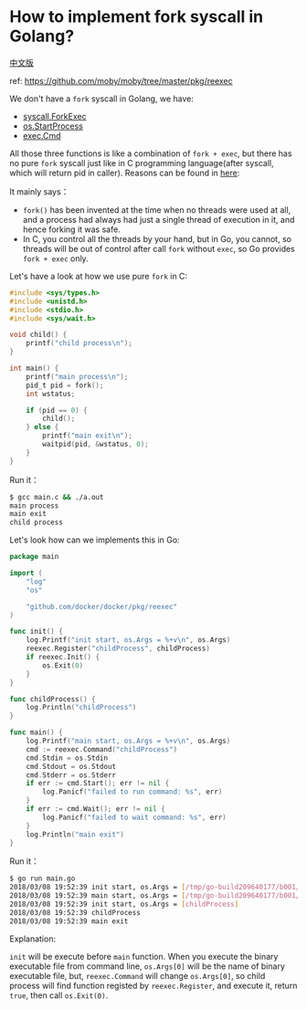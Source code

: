 # How to implement fork syscall in Golang?

[中文版](https://jiajunhuang.com/articles/2018_03_08-golang_fork.md.html)

ref: https://github.com/moby/moby/tree/master/pkg/reexec

We don't have a `fork` syscall in Golang, we have:

- [syscall.ForkExec](https://golang.org/pkg/syscall/#ForkExec)
- [os.StartProcess](https://golang.org/pkg/os/#StartProcess)
- [exec.Cmd](https://golang.org/pkg/os/exec/#Command)

All those three functions is like a combination of `fork + exec`, but there has no pure `fork` syscall just like in
C programming language(after syscall, which will return pid in caller). Reasons can be found in [here](https://stackoverflow.com/questions/28370646/how-do-i-fork-a-go-process/28371586#28371586):

It mainly says：

- `fork()` has been invented at the time when no threads were used at all, and a process had always had just a single thread of execution in it, and hence forking it was safe.
- In C, you control all the threads by your hand, but in Go, you cannot, so threads will be out of control after call `fork` without `exec`, so Go provides `fork + exec` only.


Let's have a look at how we use pure `fork` in C:

```c
#include <sys/types.h>
#include <unistd.h>
#include <stdio.h>
#include <sys/wait.h>

void child() {
    printf("child process\n");
}

int main() {
    printf("main process\n");
    pid_t pid = fork();
    int wstatus;

    if (pid == 0) {
        child();
    } else {
        printf("main exit\n");
        waitpid(pid, &wstatus, 0);
    }
}
```

Run it：

```bash
$ gcc main.c && ./a.out
main process
main exit
child process
```

Let's look how can we implements this in Go:

```go
package main

import (
	"log"
	"os"

	"github.com/docker/docker/pkg/reexec"
)

func init() {
	log.Printf("init start, os.Args = %+v\n", os.Args)
	reexec.Register("childProcess", childProcess)
	if reexec.Init() {
		os.Exit(0)
	}
}

func childProcess() {
	log.Println("childProcess")
}

func main() {
	log.Printf("main start, os.Args = %+v\n", os.Args)
	cmd := reexec.Command("childProcess")
	cmd.Stdin = os.Stdin
	cmd.Stdout = os.Stdout
	cmd.Stderr = os.Stderr
	if err := cmd.Start(); err != nil {
		log.Panicf("failed to run command: %s", err)
	}
	if err := cmd.Wait(); err != nil {
		log.Panicf("failed to wait command: %s", err)
	}
	log.Println("main exit")
}
```

Run it：

```bash
$ go run main.go
2018/03/08 19:52:39 init start, os.Args = [/tmp/go-build209640177/b001/exe/main]
2018/03/08 19:52:39 main start, os.Args = [/tmp/go-build209640177/b001/exe/main]
2018/03/08 19:52:39 init start, os.Args = [childProcess]
2018/03/08 19:52:39 childProcess
2018/03/08 19:52:39 main exit
```

Explanation:

`init` will be execute before `main` function. When you execute the binary executable file from command line,
`os.Args[0]` will be the name of binary executable file, but, `reexec.Command` will change `os.Args[0]`, so
child process will find function registed by `reexec.Register`, and execute it, return `true`, then call `os.Exit(0)`.
